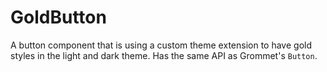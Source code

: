 # GoldButton

A button component that is using a custom theme extension to have gold styles in the light and dark theme. Has the same API as Grommet's `Button`.

